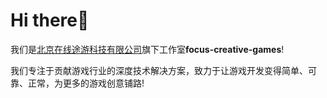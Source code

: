 # Hi there👋
我们是[北京在线途游科技有限公司](http://www.tuyoogame.com/)旗下工作室**focus-creative-games**!  

我们专注于贡献游戏行业的深度技术解决方案，致力于让游戏开发变得简单、可靠、正常，为更多的游戏创意铺路! 
   
